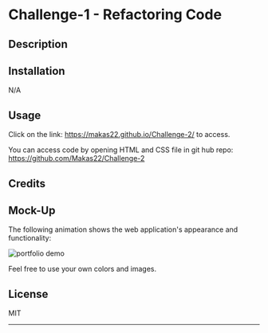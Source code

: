 # Challenge-1 - Refactoring Code

## Description


## Installation

N/A


## Usage 

Click on the link: https://makas22.github.io/Challenge-2/ to access. 

You can access code by opening HTML and CSS file in git hub repo: https://github.com/Makas22/Challenge-2

## Credits



## Mock-Up

The following animation shows the web application's appearance and functionality:

![portfolio demo](./starter/images/Screenshot%20portfolio.jpg)

Feel free to use your own colors and images.


## License

MIT 

---